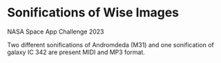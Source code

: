# Sonifications of Wise Images
 NASA Space App Challenge 2023

Two different sonifications of Andromdeda (M31) and one sonification of galaxy IC 342 are present MIDI and MP3 format.

